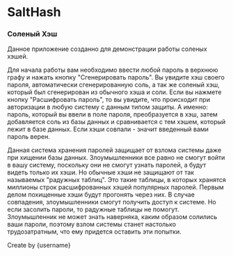 # SaltHash
<h3>Соленый Хэш</h3>
<p>
Данное приложение созданно для демонстрации работы соленых хэшей.<p>
Для начала работы вам необходимо ввести любой пароль в верхнюю графу и нажать кнопку "Сгенерировать пароль". Вы увидите хэш своего пароля, автоматически сгенерированную соль, а так же соленый хэш, который был сгенерирован из обычного хэша и соли. Если вы нажмете кнопку "Расшифровать пароль", то вы увидите, что происходит при авторизации в любую систему с данным типом защиты. А именно: пароль, который вы ввели в поле пароля, преобразуется в хэш, затем добавляется соль из базы данных и сравнивается с тем хэшем, который лежит в базе данных. Если хэши совпали - значит введенный вами пароль верен. <p>
Данная система хранения паролей защищает от взлома системы даже при хищении базы данных. Злоумышленники все равно не смогут войти в вашу систему, поскольку они не смогут узнать паролей, а будут видеть только их хэши. Но обычные хэши не защищают от так называемых "радужных таблиц". Это такие таблицы, в которых хранятся миллионы строк расшифрованных хэшей популярных паролей. Первым делом похищенные хэши будут прогонять через них. В случае совпадения, злоумышленники смогут получить доступ к системе. Но если засолить пароли, то радужные таблицы не помогут. Злоумышленник не может знать наверняка, каким образом солились ваши пароли, поэтому взлом системы станет настолько трудозатратным, что ему придется оставить эти попытки.<p>
Create by {username}
